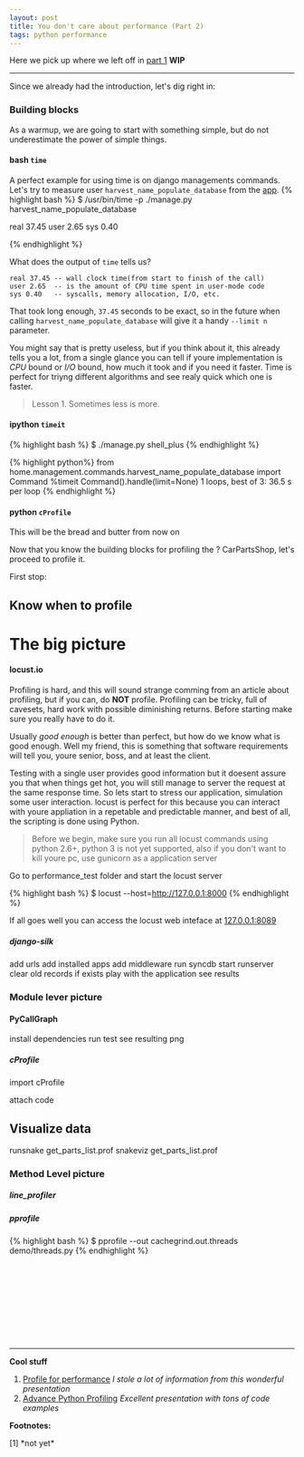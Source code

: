 ```yaml
---
layout: post
title: You don't care about performance (Part 2)
tags: python performance
---
```


Here we pick up where we left off in [part 1]
**WIP**

---

Since we already had the introduction, let's dig right in:

### Building blocks

As a warmup, we are going to start with something simple, but do not
underestimate the power of simple things.

#### bash ```time```

A perfect example for using time is on django managements commands. Let's try
to measure user ```harvest_name_populate_database``` from the [app].
{% highlight bash %}
$ /usr/bin/time -p ./manage.py harvest_name_populate_database

real 37.45
user 2.65
sys 0.40

{% endhighlight %}

What does the output of ```time``` tells us?

    real 37.45 -- wall clock time(from start to finish of the call)
    user 2.65  -- is the amount of CPU time spent in user-mode code
    sys 0.40   -- syscalls, memory allocation, I/O, etc.

That took long enough, ```37.45``` seconds to be exact, so in the future when calling
```harvest_name_populate_database``` will give it a handy
```--limit n``` parameter.

You might say that is pretty useless, but if you think about it, this already
tells you a lot, from a single glance you can tell if youre implementation is
*CPU* bound or *I/O* bound, how much it took and if you need it faster.
Time is perfect for triyng different algorithms and see realy quick which one is faster.

>Lesson 1. Sometimes less is more.

#### ipython ```timeit```

{% highlight bash %}
$ ./manage.py shell_plus
{% endhighlight %}

{% highlight python%}
from home.management.commands.harvest_name_populate_database import Command
%timeit Command().handle(limit=None)
1 loops, best of 3: 36.5 s per loop
{% endhighlight %}


#### python ```cProfile```
This will be the bread and butter from now on


Now that you know the building blocks for profiling the ? CarPartsShop, let's
proceed to profile it.

First stop:

Know when to profile
--------------------

# The big picture

#### locust.io

Profiling is hard, and this will sound strange comming from an article about
profiling, but if you can, do **NOT** profile. Profiling can be tricky, full of
cavesets, hard work with possible diminishing returns. Before starting make sure
you really have to do it.

Usually *good enough* is better than perfect, but how do we know what is good
enough. Well my friend, this is something that software requirements will tell
you, youre senior, boss, and at least the client.

Testing with a single user provides good information but it doesent assure you
that when things get hot, you will still manage to server the request at the
same response time.
So lets start to stress our application, simulation some user interaction.
locust is perfect for this because you can interact with youre appliation in a
repetable and predictable manner, and best of all, the scripting is done using
Python.

>Before we begin, make sure you run all locust commands using python 2.6+,
>python 3 is not yet supported, also if you don't want to kill youre pc, use
>gunicorn as a application server

Go to performance_test folder and start the locust server

{% highlight bash %}
$ locust --host=http://127.0.0.1:8000
{% endhighlight %}

If all goes well you can access the locust web inteface at
[127.0.0.1:8089](http://127.0.0.1:8089)


##### django-silk
add urls
add installed apps
add middleware
run syncdb
start runserver
clear old records if exists
play with the application
see results

### Module lever picture

#### PyCallGraph
install dependencies
run test
see resulting png


##### cProfile
import cProfile

attach code


## Visualize data
runsnake get_parts_list.prof
snakeviz get_parts_list.prof


### Method Level picture

##### line_profiler
##### pprofile
{% highlight bash %}
$ pprofile --out cachegrind.out.threads demo/threads.py
{% endhighlight %}









<br><br> <br><br> <br><br> <br><br>

--------
**Cool stuff**

1. [Profile for performance](http://pyvideo.org/video/1587/profiling-for-performance)
    *I stole a lot of information from this wonderful presentation*
2. [Advance Python Profiling](https://www.youtube.com/watch?v=DUCMjsrYSrQ)
    *Excellent presentation with tons of code examples*


**Footnotes:**

<p id="f1">[1] *not yet*</p>

[part 1]:http://time.is
[app]:https://github.com/BontaVlad/django-sample-app#django-sample-app
